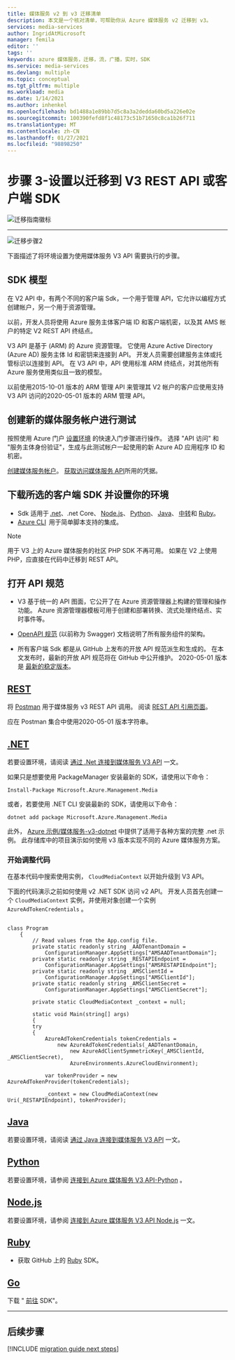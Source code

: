 ```yaml
---
title: 媒体服务 v2 到 v3 迁移清单
description: 本文是一个核对清单，可帮助你从 Azure 媒体服务 v2 迁移到 v3。
services: media-services
author: IngridAtMicrosoft
manager: femila
editor: ''
tags: ''
keywords: azure 媒体服务，迁移，流，广播，实时，SDK
ms.service: media-services
ms.devlang: multiple
ms.topic: conceptual
ms.tgt_pltfrm: multiple
ms.workload: media
ms.date: 1/14/2021
ms.author: inhenkel
ms.openlocfilehash: bd1488a1e89bb7d5c8a3a2dedda60bd5a226e02e
ms.sourcegitcommit: 100390fefd8f1c48173c51b71650c8ca1b26f711
ms.translationtype: MT
ms.contentlocale: zh-CN
ms.lasthandoff: 01/27/2021
ms.locfileid: "98898250"
---
```

# <a name="step-3---set-up-to-migrate-to-the-v3-rest-api-or-client-sdk"></a>步骤 3-设置以迁移到 V3 REST API 或客户端 SDK

![迁移指南徽标](./media/migration-guide/azure-media-services-logo-migration-guide.svg)

<hr color="#5ea0ef" size="10">

![迁移步骤2](./media/migration-guide/steps-3.svg)

下面描述了将环境设置为使用媒体服务 V3 API 需要执行的步骤。

## <a name="sdk-model"></a>SDK 模型

在 V2 API 中，有两个不同的客户端 Sdk，一个用于管理 API，它允许以编程方式创建帐户，另一个用于资源管理。

以前，开发人员将使用 Azure 服务主体客户端 ID 和客户端机密，以及其 AMS 帐户的特定 V2 REST API 终结点。

V3 API 是基于 (ARM) 的 Azure 资源管理。 它使用 Azure Active Directory (Azure AD) 服务主体 Id 和密钥来连接到 API。 开发人员需要创建服务主体或托管标识以连接到 API。 在 V3 API 中，API 使用标准 ARM 终结点，对其他所有 Azure 服务使用类似且一致的模型。

以前使用2015-10-01 版本的 ARM 管理 API 来管理其 V2 帐户的客户应使用支持 V3 API 访问的2020-05-01 版本的 ARM 管理 API。

## <a name="create-a-new-media-services-account-for-testing"></a>创建新的媒体服务帐户进行测试

按照使用 Azure 门户 [设置环境](how-to-set-azure-subscription.md?tabs=portal) 的快速入门步骤进行操作。 选择 "API 访问" 和 "服务主体身份验证"，生成与此测试帐户一起使用的新 Azure AD 应用程序 ID 和机密。

[创建媒体服务帐户](create-account-howto.md?tabs=portal)。
[获取访问媒体服务 API](access-api-howto.md?tabs=portal)所用的凭据。

## <a name="download-client-sdk-of-your-choice-and-set-up-your-environment"></a>下载所选的客户端 SDK 并设置你的环境

- Sdk 适用于 [.net](https://docs.microsoft.com/dotnet/api/overview/azure/mediaservices/management?view=azure-dotnet&preserve-view=true)、.net Core、 [Node.js](https://docs.microsoft.com/javascript/api/overview/azure/mediaservices/management?view=azure-node-latest&preserve-view=true)、 [Python](https://docs.microsoft.com/python/api/overview/azure/mediaservices/management?view=azure-python&preserve-view=true)、 [Java](https://docs.microsoft.com/java/api/overview/azure/mediaservices/management?view=azure-java-stable&preserve-view=true)、 [中转](https://godoc.org/github.com/Azure/azure-sdk-for-go/services/mediaservices/mgmt/2018-07-01/media)和 [Ruby](https://github.com/Azure/azure-sdk-for-ruby/blob/master/README.md)。
- [Azure CLI](https://docs.microsoft.com/cli/azure/ams?view=azure-cli-latest&preserve-view=true)  用于简单脚本支持的集成。

> [!NOTE]
> 用于 V3 上的 Azure 媒体服务的社区 PHP SDK 不再可用。 如果在 V2 上使用 PHP，应直接在代码中迁移到 REST API。

## <a name="open-api-specifications"></a>打开 API 规范

- V3 基于统一的 API 图面，它公开了在 Azure 资源管理器上构建的管理和操作功能。 Azure 资源管理器模板可用于创建和部署转换、流式处理终结点、实时事件等。

- [OpenAPI 规范](https://github.com/Azure/azure-rest-api-specs/tree/master/specification/mediaservices/resource-manager/Microsoft.Media/stable/2020-05-01) (以前称为 Swagger) 文档说明了所有服务组件的架构。

- 所有客户端 Sdk 都是从 GitHub 上发布的开放 API 规范派生和生成的。 在本文发布时，最新的开放 API 规范将在 GitHub 中公开维护。 2020-05-01 版本是 [最新的稳定版本](https://github.com/Azure/azure-rest-api-specs/tree/master/specification/mediaservices/resource-manager/Microsoft.Media/stable/2020-05-01)。

## <a name="rest"></a>[REST](#tab/rest)

将 [Postman](https://docs.microsoft.com/azure/media-services/latest/media-rest-apis-with-postman) 用于媒体服务 v3 REST API 调用。
阅读 [REST API 引用页面](https://docs.microsoft.com/rest/api/media/)。

应在 Postman 集合中使用2020-05-01 版本字符串。

## <a name="net"></a>[.NET](#tab/net)

若要设置环境，请阅读 [通过 .Net 连接到媒体服务 V3 API](configure-connect-dotnet-howto.md) 一文。

如果只是想要使用 PackageManager 安装最新的 SDK，请使用以下命令：

```Install-Package Microsoft.Azure.Management.Media```

或者，若要使用 .NET CLI 安装最新的 SDK，请使用以下命令：

```dotnet add package Microsoft.Azure.Management.Media```

此外， [Azure 示例/媒体服务-v3-dotnet](https://github.com/Azure-Samples/media-services-v3-dotnet) 中提供了适用于各种方案的完整 .net 示例。 此存储库中的项目演示如何使用 v3 版本实现不同的 Azure 媒体服务方案。

### <a name="get-started-adjusting-your-code"></a>开始调整代码

在基本代码中搜索使用实例， `CloudMediaContext` 以开始升级到 V3 API。

下面的代码演示之前如何使用 v2 .NET SDK 访问 v2 API。 开发人员首先创建一个 `CloudMediaContext` 实例，并使用对象创建一个实例 `AzureAdTokenCredentials` 。

```dotnet

class Program
    {
        // Read values from the App.config file.
        private static readonly string _AADTenantDomain =
            ConfigurationManager.AppSettings["AMSAADTenantDomain"];
        private static readonly string _RESTAPIEndpoint =
            ConfigurationManager.AppSettings["AMSRESTAPIEndpoint"];
        private static readonly string _AMSClientId =
            ConfigurationManager.AppSettings["AMSClientId"];
        private static readonly string _AMSClientSecret =
            ConfigurationManager.AppSettings["AMSClientSecret"];

        private static CloudMediaContext _context = null;

        static void Main(string[] args)
        {
        try
        {
            AzureAdTokenCredentials tokenCredentials = 
                new AzureAdTokenCredentials(_AADTenantDomain,
                    new AzureAdClientSymmetricKey(_AMSClientId, _AMSClientSecret),
                    AzureEnvironments.AzureCloudEnvironment);

            var tokenProvider = new AzureAdTokenProvider(tokenCredentials);

            _context = new CloudMediaContext(new Uri(_RESTAPIEndpoint), tokenProvider);

```

## <a name="java"></a>[Java](#tab/java)

若要设置环境，请阅读 [通过 Java 连接到媒体服务 V3 API](configure-connect-java-howto.md) 一文。

## <a name="python"></a>[Python](#tab/python)

若要设置环境，请参阅 [连接到 Azure 媒体服务 V3 API-Python](configure-connect-python-howto.md) 。

## <a name="nodejs"></a>[Node.js](#tab/nodejs)

若要设置环境，请参阅 [连接到 Azure 媒体服务 V3 API Node.js](configure-connect-nodejs-howto.md) 一文。

## <a name="ruby"></a>[Ruby](#tab/ruby)

- 获取 GitHub 上的 [Ruby](https://github.com/Azure/azure-sdk-for-ruby/blob/master/README.md) SDK。

## <a name="go"></a>[Go](#tab/go)

下载 " [前往](https://godoc.org/github.com/Azure/azure-sdk-for-go/services/mediaservices/mgmt/2018-07-01/media) SDK"。

---

## <a name="next-steps"></a>后续步骤

[!INCLUDE [migration guide next steps](./includes/migration-guide-next-steps.md)]